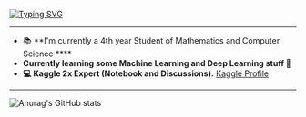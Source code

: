 [![Typing SVG](https://readme-typing-svg.herokuapp.com?&center=true&color=1BB86D&width=700&lines=Welcome+to+my+Github+Profile;I+am+Francisco+Javier+Gallego;Bachelors+student+of+Mathematics+and+CS)](https://git.io/typing-svg)

------

- :books: **I'm currently a 4th year Student of Mathematics and Computer Science ****
- **Currently learning some Machine Learning and Deep Learning stuff :seedling:**
- **:computer: Kaggle 2x Expert (Notebook and Discussions).** [Kaggle Profile](https://www.kaggle.com/javigallego)

------

![Anurag's GitHub stats](https://github-readme-stats.vercel.app/api?username=javigallego4&show_icons=true&theme=vue-dark)